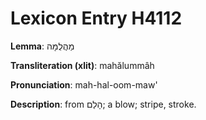 # Lexicon Entry H4112

**Lemma**: מַהֲלֻמָּה

**Transliteration (xlit)**: mahălummâh

**Pronunciation**: mah-hal-oom-maw'

**Description**:
from הָלַם; a blow; stripe, stroke.
